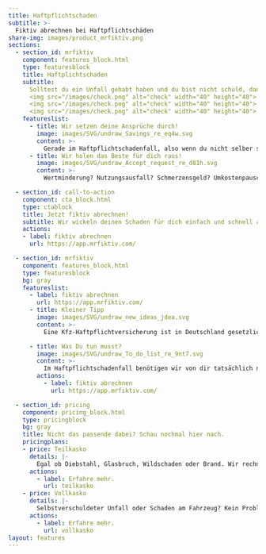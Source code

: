 ```yaml
---
title: Haftpflichtschaden
subtitle: >-
  Fiktiv abrechnen bei Haftpflichtschäden
share-img: images/product_mrfiktiv.png
sections:
  - section_id: mrfiktiv
    component: features_block.html
    type: featuresblock
    title: Haftplichtschaden
    subtitle: 
      Solltest du ein Unfall gehabt haben und du bist nicht schuld, dann darfst du dich wieder getrost entspannen. Im Haftpflichtschadenfall kümmern wir uns mit einem Sorglospaket um dich. Das Beste dabei? Für dich ist und bleibt es komplett kostenlos!:</br></br>
      <img src="/images/check.png" alt="check" width="40" height="40">   Eine KFZ-Haftpflichtversicherung ist in Deutschland verpflichtend. Sollte die Haftung klar sein, zahlt also dein Unfallgegner. </br>
      <img src="/images/check.png" alt="check" width="40" height="40">   Wir vermitteln dir kostenfrei einen Kfz-Sachverständigen aus deiner Nähe. </br>
      <img src="/images/check.png" alt="check" width="40" height="40">   Auch ohne Rechtsschutzversicherung hast du im Haftpflichtschadenfall Anspruch auf eine/n Anwalt/in - wir kennen die Profis und sorgen dafür, dass auch alle deine Ansprüche geltend gemacht werden. </br>
    featureslist:
      - title: Wir setzen deine Ansprüche durch!
        image: images/SVG/undraw_Savings_re_eq4w.svg
        content: >-
          Gerade im Haftpflichtschadenfall, also wenn du nicht selber schuld bist, bekommen wir immer wieder mit, dass Geschädigte nicht ordentlich behandelt werden. Damit ist jetzt Schluss. Wir stellen in Zusammenarbeit mit lokalen Kfz-Sachverständigen und einer Rechtsberatung mit der Spezialisierung auf Verkehrsrecht sicher, dass auch der letzte Euro bei dir ankommt.
      - title: Wir holen das Beste für dich raus!
        image: images/SVG/undraw_Accept_request_re_d81h.svg
        content: >-   
          Wertminderung? Nutzungsausfall? Schmerzensgeld? Umkostenpauschale? Noch nie davon gehört? Siehst du, genau darum solltest du im Haftpflichtschadenfall mrfiktiv einschalten. Wir garantieren dir eine kostenfreie Abrechnung & stellen sicher, dass die gegnerische Versicherung keine unberechtigten Rechnungskürzungen vornimmt. Wir machen §249 BGB zu deinem besten Freund.

  - section_id: call-to-action
    component: cta_block.html
    type: ctablock
    title: Jetzt fiktiv abrechnen!
    subtitle: Wir wickeln deinen Schaden für dich einfach und schnell ab!
    actions:
    - label: fiktiv abrechnen
      url: https://app.mrfiktiv.com/

  - section_id: mrfiktiv
    component: features_block.html
    type: featuresblock
    bg: gray
    featureslist:
      - label: fiktiv abrechnen
        url: https://app.mrfiktiv.com/
      - title: Kleiner Tipp
        image: images/SVG/undraw_new_ideas_jdea.svg
        content: >- 
          Eine Kfz-Haftpflichtversicherung ist in Deutschland gesetzlich vorgeschrieben. Dein Unfallgegner hat also auf jeden Fall einen Versicherungsschutz für die verursachten Schäden. Oftmals versuchen die Schädiger dem Unfallopfer eine Reparatur oder einen Gutachter auszureden. Dabei geht dir bares Geld verloren, auf das Du Anspruch hast. Rechne noch heute fiktiv ab, für 0€!

      - title: Was Du tun musst?
        image: images/SVG/undraw_To_do_list_re_9nt7.svg
        content: >- 
          Im Haftpflichtschadenfall benötigen wir von dir tatsächlich nur 2 Unterschriften. Den Rest machen unsere Profis vor Ort mit dir. Eine Unterschrift auf der Abtretungserklärung für unseren Sachverständigen aus deiner Nähe. Dieser rechnet direkt mit der gegnerischen Versicherung ab. Auch hier entstehen keine Kosten für dich! Ohne Gutachten gibt es auch keine ausgezahlte Wertminderung für dich, dass würde ich mir nicht durch die Finger gehen lassen. Eine Unterschrift auf der Abtretungserklärung für unseren Service der Rechtsberatung. Ein Profi aus dem Verkehrs- und Schadensrecht wird dafür sorgen, dass alle deine Ansprüche gegenüber der gegnerischen Versicherung geltend gemacht werden. Keine Kosten für dich, aber dafür die Garantie auf Erstattung der Umkostenpauschale, eventuell Nutzungsaufall und je nach Schadensfall sogar Schmerzensgeld.
        actions:
          - label: fiktiv abrechnen
            url: https://app.mrfiktiv.com/

  - section_id: pricing
    component: pricing_block.html
    type: pricingblock
    bg: gray
    title: Nicht das passende dabei? Schau nochmal hier nach.
    pricingplans:
    - price: Teilkasko
      details: |-
        Egal ob Diebstahl, Glasbruch, Wildschaden oder Brand. Wir rechnen für dich fiktiv ab.
      actions:
        - label: Erfahre mehr.
          url: teilkasko
    - price: Vollkasko
      details: |-
        Selbstverschuldeter Unfall oder Schaden am Fahrzeug? Kein Problem! Wir rechnen für dich fiktiv ab.
      actions:
        - label: Erfahre mehr.
          url: vollkasko
layout: features
---
```

